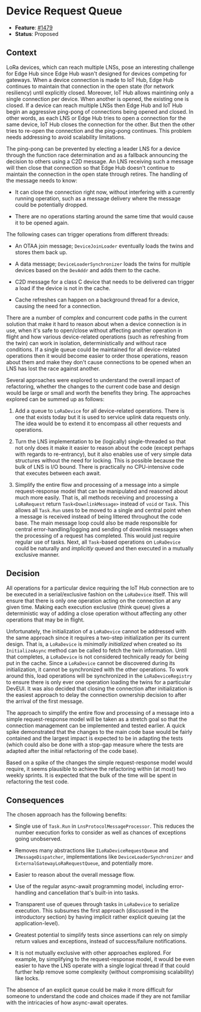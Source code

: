 # Device Request Queue

- **Feature**: [#1479]
- **Status**: Proposed

## Context

LoRa devices, which can reach multiple LNSs, pose an interesting challenge for
Edge Hub since Edge Hub wasn't designed for devices competing for gateways.
When a device connection is made to IoT Hub, Edge Hub continues to maintain
that connection in the open state (for network resiliency) until explicitly
closed. Moreover, IoT Hub allows maintining only a single connection per
device. When another is opened, the existing one is closed. If a device can
reach multiple LNSs then Edge Hub and IoT Hub begin an aggressive ping-pong of
connections being opened and closed. In other words, as each LNS or Edge Hub
tries to open a connection for the same device, IoT Hub closes the connection
for the other. But then the other tries to re-open the connection and the
ping-pong continues. This problem needs addressing to avoid scalability
limitations.

The ping-pong can be prevented by electing a leader LNS for a device through
the function race determination and as a fallback announcing the decision to
others using a C2D message. An LNS receiving such a message will then close
that connection so that Edge Hub doesn't continue to maintain the connection
in the open state through retires. The handling of the message needs to know:

- It can close the connection right now, without interfering with a currently
  running operation, such as a message delivery where the message could be
  potentially dropped.

- There are no operations starting around the same time that would cause it to
  be opened again.

The following cases can trigger operations from different threads:

- An OTAA join message; `DeviceJoinLoader` eventually loads the twins and
  stores them back up.

- A data message; `DeviceLoaderSynchronizer` loads the twins for multiple
  devices based on the `DevAddr` and adds them to the cache.

- C2D message for a class C device that needs to be delivered can trigger a
  load if the device is not in the cache.

- Cache refreshes can happen on a background thread for a device, causing the
  need for a connection.

There are a number of complex and concurrent code paths in the current
solution that make it hard to reason about when a device connection is in use,
when it's safe to open/close without affecting another operation in flight and
how various device-related operations (such as refreshing from the twin) can
work in isolation, deterministically and without race conditions. If a single
queue could be maintained for all device-related operations then it would
become easier to order those operations, reason about them and make they don't
cause connections to be opened when an LNS has lost the race against another.

Several approaches were explored to understand the overall impact of
refactoring, whether the changes to the current code base and design would be
large or small and worth the benefits they bring. The approaches explored can
be summed up as follows:

1. Add a queue to `LoRaDevice` for all device-related operations. There is one
   that exists today but it is used to service uplink data requests only. The
   idea would be to extend it to encompass all other requests and operations.

1. Turn the LNS implementation to be (logically) single-threaded so that not
   only does it make it easier to reason about the code (except perhaps with
   regards to re-entrancy), but it also enables use of very simple data
   structures without the need for locking. This is possible because the bulk
   of LNS is I/O bound. There is practically no CPU-intensive code that
   executes between each await.

1. Simplify the entire flow and processing of a message into a simple
   request-response model that can be manipulated and reasoned about much more
   easily. That is, all methods receiving and processing a `LoRaRequest`
   return `Task<DownlinkMessage>` instead of `void` or `Task`. This allows all
   `Task.Run` uses to be moved to a single and central point when a message is
   received instead of being littered throughout the code base. The main
   message loop could also be made responsible for central
   error-handling/logging and sending of downlink messages when the processing
   of a request has completed. This would just require regular use of tasks.
   Next, all `Task`-based operations on `LoRaDevice` could be naturally and
   _implicitly_ queued and then executed in a mutually exclusive manner.

## Decision

All operations for a particular device requiring the IoT Hub connection are to
be executed in a serial/exclusive fashion on the `LoRaDevice` itself. This
will ensure that there is only one operation acting on the connection at any
given time. Making each execution exclusive (think queue) gives a
deterministic way of adding a close operation without affecting any other
operations that may be in flight.

Unfortunately, the initialization of a `LoRaDevice` cannot be addressed with
the same approach since it requires a two-step initialization per its current
design. That is, a `LoRaDevice` is _minimally initialized_ when created so its
`InitializeAsync` method can be called to fetch the twin information. Until
that completes, a `LoRaDevice` is not considered technically ready for being
put in the cache. Since a `LoRaDevice` cannot be discovered during its
initialization, it cannot be synchronized with the other operations. To work
around this, load operations will be synchronized in the `LoRaDeviceRegistry`
to ensure there is only ever one operation loading the twins for a particular
DevEUI. It was also decided that closing the connection after initialization
is the easiest approach to delay the connection ownership decision to after
the arrival of the first message.

The approach to simplify the entire flow and processing of a message into a
simple request-response model will be taken as a stretch goal so that the
connection management can be implemented and tested earlier. A quick spike
demonstrated that the changes to the main code base would be fairly contained
and the largest impact is expected to be in adapting the tests (which could
also be done with a stop-gap measure where the tests are adapted after the
initial refactoring of the code base).

Based on a spike of the changes the simple request-response model would
require, it seems plausible to achieve the refactoring within (at most) two
weekly sprints. It is expected that the bulk of the time will be spent in
refactoring the test code.

## Consequences

The chosen approach has the following benefits:

- Single use of `Task.Run` in `LnsProtocolMessageProcessor`. This reduces the
  number execution forks to consider as well as chances of exceptions going
  unobserved.

- Removes many abstractions like `ILoRaDeviceRequestQueue` and
  `IMessageDispatcher`, implementations like `DeviceLoaderSynchronizer` and
  `ExternalGatewayLoRaRequestQueue`, and potentially more.

- Easier to reason about the overall message flow.

- Use of the regular async-await programming model, including error-handling
  and cancellation that's built-in into tasks.

- Transparent use of queues through tasks in `LoRaDevice` to serialize
  execution. This subsumes the first approach (discussed in the introductory
  section) by having implicit rather explicit queuing (at the
  application-level).

- Greatest potential to simplify tests since assertions can rely on simply
  return values and exceptions, instead of success/failure notifications.

- It is not mutually exclusive with other approaches explored. For example, by
  simplifying to the request-response model, it would be even easier to have
  the LNS operate with a single logical thread if that could further help
  remove some complexity (without compromising scalability) like locks.

The absence of an explicit queue could be make it more difficult for someone
to understand the code and choices made if they are not familiar with the
intricacies of how async-await operates.

[#1479]: https://github.com/Azure/iotedge-lorawan-starterkit/issues/1479
